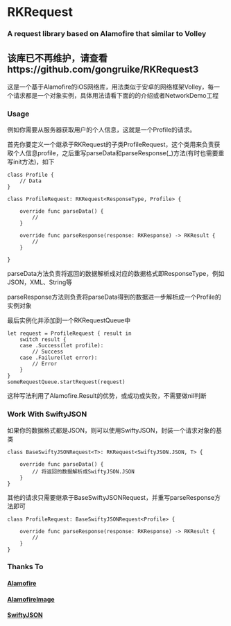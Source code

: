 # RKRequest
### A request library based on Alamofire that similar to Volley

## 该库已不再维护，请查看https://github.com/gongruike/RKRequest3

这是一个基于Alamofire的iOS网络库，用法类似于安卓的网络框架Volley，每一个请求都是一个对象实例，具体用法请看下面的的介绍或者NetworkDemo工程
### Usage

例如你需要从服务器获取用户的个人信息，这就是一个Profile的请求。

首先你要定义一个继承于RKRequest的子类ProfileRequest，这个类用来负责获取个人信息profile，之后重写parseData和parseResponse(_)方法(有时也需要重写init方法)，如下

	class Profile {
	    // Data
	}
	
	class ProfileRequest: RKRequest<ResponseType, Profile> {
	    
	    override func parseData() {
	        //
	    }
	
	    override func parseResponse(response: RKResponse) -> RKResult {
	        //
	    }
	
	}

parseData方法负责将返回的数据解析成对应的数据格式即ResponseType，例如JSON，XML、String等

parseResponse方法则负责将parseData得到的数据进一步解析成一个Profile的实例对象

最后实例化并添加到一个RKRequestQueue中

	let request = ProfileRequest { result in
	    switch result {
	    case .Success(let profile):
	        // Success
	    case .Failure(let error):
	        // Error
	    }
	}
	someRequestQueue.startRequest(request)

这种写法利用了Alamofire.Result的优势，或成功或失败，不需要做nil判断

### Work With SwiftyJSON
如果你的数据格式都是JSON，则可以使用SwiftyJSON，封装一个请求对象的基类

	class BaseSwiftyJSONRequest<T>: RKRequest<SwiftyJSON.JSON, T> {
	    
	    override func parseData() {
	        // 将返回的数据解析成SwiftyJSON.JSON
	    }
	}

其他的请求只需要继承于BaseSwiftyJSONRequest，并重写parseResponse方法即可

	class ProfileRequest: BaseSwiftyJSONRequest<Profile> {
	    
	    override func parseResponse(response: RKResponse) -> RKResult {
	        //
	    }
	}



### Thanks To
#### [Alamofire](https://github.com/Alamofire/Alamofire)
#### [AlamofireImage](https://github.com/Alamofire/AlamofireImage)
#### [SwiftyJSON](https://github.com/SwiftyJSON/SwiftyJSON)


